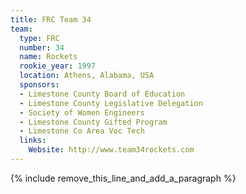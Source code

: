 ```yaml
---
title: FRC Team 34
team:
  type: FRC
  number: 34
  name: Rockets
  rookie_year: 1997
  location: Athens, Alabama, USA
  sponsors:
  - Limestone County Board of Education
  - Limestone County Legislative Delegation
  - Society of Women Engineers
  - Limestone County Gifted Program
  - Limestone Co Area Voc Tech
  links:
    Website: http://www.team34rockets.com
---
```


{% include remove_this_line_and_add_a_paragraph %}
